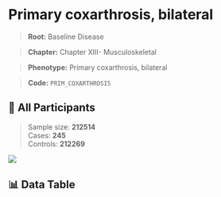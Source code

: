# Primary coxarthrosis, bilateral

> **Root:** Baseline Disease  

> **Chapter:** Chapter XIII- Musculoskeletal  

> **Phenotype:** Primary coxarthrosis, bilateral  

> **Code:** `PRIM_COXARTHROSIS`

## 🧪 All Participants  
> Sample size: **212514**  
> Cases: **245**  
> Controls: **212269**
<img src="/Sensitive/Figures/ALL/Incidence/PRIM_COXARTHROSIS.png"/>

## 📊 Data Table
<CsvTableMRF src="/Sensitive/Data/ALL/Incidence/COX_PRIM_COXARTHROSIS.csv"/>

